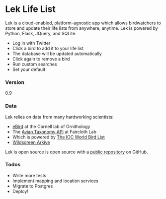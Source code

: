 # Lek Life List

Lek is a cloud-enabled, platform-agnostic app which allows birdwatchers to store and update their life lists from anywhere, anytime. Lek is powered by Python, Flask, JQuery, and SQLite.

  - Log in with Twitter
  - Click a bird to add it to your life list
  - The database will be updated automatically
  - Click again to remove a bird
  - Run custom searches
  - Set your default

### Version
0.9

### Data

Lek relies on data from many hardworking scientists:

* [eBird](http://ebird.org/content/ebird/) at the Cornell lab of Ornithology
* The [Avian Taxonomy API](http://birds.faircloth-lab.org/) at Faircloth Lab
* Which is powered by [The IOC World Bird List](http://www.worldbirdnames.org/)
* [Wildscreen Arkive](http://www.arkive.org/)

Lek is open source is open source with a [public repository](https://github.com/dovekie/final_project) on GitHub.

### Todos

 - Write more tests
 - Implement mapping and location services
 - Migrate to Postgres
 - Deploy!


